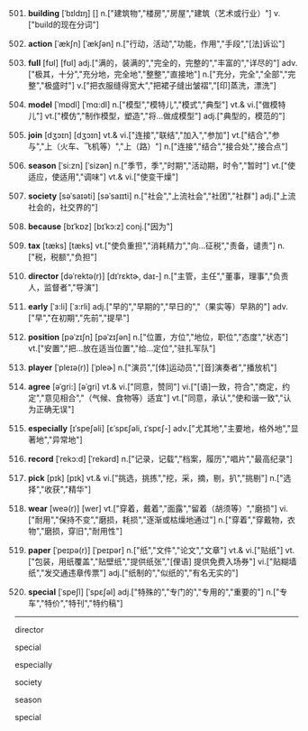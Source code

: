 501. **building**
[ˈbɪldɪŋ]  []
n.["建筑物","楼房","房屋","建筑（艺术或行业）"]  v.["build的现在分词"]  

502. **action**
[ˈækʃn]  [ˈækʃən]
n.["行动，活动","功能，作用","手段","[法]诉讼"]  

503. **full**
[fʊl]  [fʊl]
adj.["满的，装满的","完全的，完整的","丰富的","详尽的"]  adv.["极其，十分","充分地，完全地","整整","直接地"]  n.["充分，完全","全部","完整","极盛时"]  v.["把衣服缝得宽大","把裙子缝出皱褶","[印]蒸洗，漂洗"]  

504. **model**
[ˈmɒdl]  [ˈmɑ:dl]
n.["模型","模特儿","模式","典型"]  vt.& vi.["做模特儿"]  vt.["模仿","制作模型，塑造","将…做成模型"]  adj.["典型的，模范的"]  

505. **join**
[dʒɔɪn]  [dʒɔɪn]
vt.& vi.["连接","联结","加入","参加"]  vt.["结合","参与","上（火车、飞机等）","上（路）"]  n.["连接","结合","接合处","接合点"]  

506. **season**
[ˈsi:zn]  [ˈsizən]
n.["季节，季","时期","活动期，时令","暂时"]  vt.["使适应，使适用","调味"]  vt.& vi.["使变干燥"]  

507. **society**
[səˈsaɪəti]  [səˈsaɪɪti]
n.["社会","上流社会","社团","社群"]  adj.["上流社会的，社交界的"]  

508. **because**
[bɪˈkɒz]  [bɪˈkɔ:z]
conj.["因为"]  

509. **tax**
[tæks]  [tæks]
vt.["使负重担","消耗精力","向…征税","责备，谴责"]  n.["税，税额","负担"]  

510. **director**
[dəˈrektə(r)]  [dɪˈrɛktɚ, daɪ-]
n.["主管，主任","董事，理事","负责人，监督者","导演"]  

511. **early**
[ˈɜ:li]  [ˈɜ:rli]
adj.["早的","早期的","早日的","（果实等）早熟的"]  adv.["早","在初期","先前","提早"]  

512. **position**
[pəˈzɪʃn]  [pəˈzɪʃən]
n.["位置，方位","地位，职位","态度","状态"]  vt.["安置","把…放在适当位置","给…定位","驻扎军队"]  

513. **player**
[ˈpleɪə(r)]  [ˈpleɚ]
n.["演员","[体]运动员","[音]演奏者","播放机"]  

514. **agree**
[əˈgri:]  [əˈɡri]
vt.& vi.["同意，赞同"]  vi.["[语]一致，符合","商定，约定","意见相合","（气候、食物等）适宜"]  vt.["同意，承认","使和谐一致","认为正确无误"]  

515. **especially**
[ɪˈspeʃəli]  [ɛˈspɛʃəli, ɪˈspɛʃ-]
adv.["尤其地","主要地，格外地","显著地","异常地"]  

516. **record**
[ˈrekɔ:d]  [ˈrekərd]
n.["记录，记载","档案，履历","唱片","最高纪录"]  

517. **pick**
[pɪk]  [pɪk]
vt.& vi.["挑选，挑拣","挖，采，摘，剔，扒","挑剔"]  n.["选择","收获","精华"]  

518. **wear**
[weə(r)]  [wer]
vt.["穿着，戴着","面露","留着（胡须等）","磨损"]  vi.["耐用","保持不变","磨损，耗损","逐渐或枯燥地通过"]  n.["穿着","穿戴物，衣物","磨损，穿旧","耐用性"]  

519. **paper**
[ˈpeɪpə(r)]  [ˈpeɪpər]
n.["纸","文件","论文","文章"]  vt.& vi.["贴纸"]  vt.["包装，用纸覆盖","贴壁纸","提供纸张","[俚语] 提供免费入场券"]  vi.["贴糊墙纸","发交通违章传票"]  adj.["纸制的","似纸的","有名无实的"]  

520. **special**
[ˈspeʃl]  [ˈspɛʃəl]
adj.["特殊的","专门的","专用的","重要的"]  n.["专车","特价","特刊","特约稿"]  



---

director

special

especially

society

season

special
